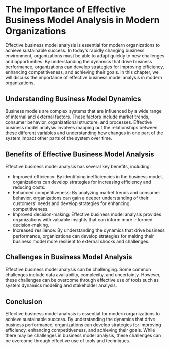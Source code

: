 The Importance of Effective Business Model Analysis in Modern Organizations
=========================================================================================

Effective business model analysis is essential for modern organizations to achieve sustainable success. In today's rapidly changing business environment, organizations must be able to adapt quickly to new challenges and opportunities. By understanding the dynamics that drive business performance, organizations can develop strategies for improving efficiency, enhancing competitiveness, and achieving their goals. In this chapter, we will discuss the importance of effective business model analysis in modern organizations.

Understanding Business Model Dynamics
-------------------------------------

Business models are complex systems that are influenced by a wide range of internal and external factors. These factors include market trends, consumer behavior, organizational structure, and processes. Effective business model analysis involves mapping out the relationships between these different variables and understanding how changes in one part of the system impact other parts of the system over time.

Benefits of Effective Business Model Analysis
---------------------------------------------

Effective business model analysis has several key benefits, including:

* Improved efficiency: By identifying inefficiencies in the business model, organizations can develop strategies for increasing efficiency and reducing costs.
* Enhanced competitiveness: By analyzing market trends and consumer behavior, organizations can gain a deeper understanding of their customers' needs and develop strategies for enhancing competitiveness.
* Improved decision-making: Effective business model analysis provides organizations with valuable insights that can inform more informed decision-making.
* Increased resilience: By understanding the dynamics that drive business performance, organizations can develop strategies for making their business model more resilient to external shocks and challenges.

Challenges in Business Model Analysis
-------------------------------------

Effective business model analysis can be challenging. Some common challenges include data availability, complexity, and uncertainty. However, these challenges can be overcome through effective use of tools such as system dynamics modeling and stakeholder analysis.

Conclusion
----------

Effective business model analysis is essential for modern organizations to achieve sustainable success. By understanding the dynamics that drive business performance, organizations can develop strategies for improving efficiency, enhancing competitiveness, and achieving their goals. While there may be challenges in business model analysis, these challenges can be overcome through effective use of tools and techniques.
